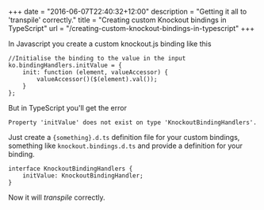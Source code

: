 +++
date = "2016-06-07T22:40:32+12:00"
description = "Getting it all to 'transpile' correctly."
title = "Creating custom Knockout bindings in TypeScript"
url = "/creating-custom-knockout-bindings-in-typescript"
+++

In Javascript you create a custom knockout.js binding like this

```
//Initialise the binding to the value in the input
ko.bindingHandlers.initValue = {
    init: function (element, valueAccessor) {
        valueAccessor()($(element).val());
    }
};
```

But in TypeScript you'll get the error

`Property 'initValue' does not exist on type 'KnockoutBindingHandlers'.`

Just create a `{something}.d.ts` definition file for your custom bindings, something like `knockout.bindings.d.ts` and provide a definition for your binding.

```
interface KnockoutBindingHandlers {
    initValue: KnockoutBindingHandler;
}
```

Now it will _transpile_ correctly.